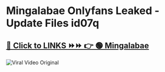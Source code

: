 
 # Mingalabae Onlyfans Leaked - Update Files id07q

## <h2><a href="https://clipsfans.com/Mingalabae&ref=git">🔗 Click to LINKS ⏩⏩ 👉 🟢 Mingalabae </a></h2>

<a href="https://clipsfans.com/Mingalabae&ref=git" rel="nofollow" data-target="animated-image.originalLink"><img src="https://i.ibb.co.com/xMMVF88/686577567.gif" alt="Viral Video Original" style="max-width: 100%; display: inline-block;" data-target="animated-image.originalImage"></a>

